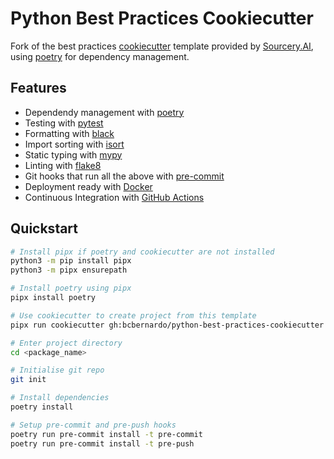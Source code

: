 <!--
SPDX-FileCopyrightText: 2019 Sourcery
SPDX-FileCopyrightText: 2021 Bernardo C Baron <bc.bernardo@hotmail.com>

SPDX-License-Identifier: MIT
-->

# Python Best Practices Cookiecutter

Fork of the best practices [cookiecutter](https://github.com/audreyr/cookiecutter) template provided by [Sourcery.AI](https://github.com/sourcery-ai/python-best-practices-cookiecutter), using [poetry](https://python-poetry.org/) for dependency management.

## Features
- Dependendy management with [poetry](https://python-poetry.org/)
- Testing with [pytest](https://docs.pytest.org/en/latest/)
- Formatting with [black](https://github.com/psf/black)
- Import sorting with [isort](https://github.com/timothycrosley/isort)
- Static typing with [mypy](http://mypy-lang.org/)
- Linting with [flake8](http://flake8.pycqa.org/en/latest/)
- Git hooks that run all the above with [pre-commit](https://pre-commit.com/)
- Deployment ready with [Docker](https://docker.com/)
- Continuous Integration with [GitHub Actions](https://github.com/features/actions)

## Quickstart
```sh
# Install pipx if poetry and cookiecutter are not installed
python3 -m pip install pipx
python3 -m pipx ensurepath

# Install poetry using pipx
pipx install poetry

# Use cookiecutter to create project from this template
pipx run cookiecutter gh:bcbernardo/python-best-practices-cookiecutter

# Enter project directory
cd <package_name>

# Initialise git repo
git init

# Install dependencies
poetry install

# Setup pre-commit and pre-push hooks
poetry run pre-commit install -t pre-commit
poetry run pre-commit install -t pre-push
```
